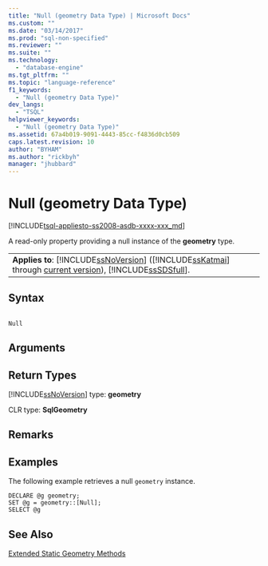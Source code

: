 ```yaml
---
title: "Null (geometry Data Type) | Microsoft Docs"
ms.custom: ""
ms.date: "03/14/2017"
ms.prod: "sql-non-specified"
ms.reviewer: ""
ms.suite: ""
ms.technology: 
  - "database-engine"
ms.tgt_pltfrm: ""
ms.topic: "language-reference"
f1_keywords: 
  - "Null (geometry Data Type)"
dev_langs: 
  - "TSQL"
helpviewer_keywords: 
  - "Null (geometry Data Type)"
ms.assetid: 67a4b019-9091-4443-85cc-f4836d0cb509
caps.latest.revision: 10
author: "BYHAM"
ms.author: "rickbyh"
manager: "jhubbard"
---
```

# Null (geometry Data Type)
[!INCLUDE[tsql-appliesto-ss2008-asdb-xxxx-xxx_md](../../includes/tsql-appliesto-ss2008-asdb-xxxx-xxx-md.md)]

  A read-only property providing a null instance of the **geometry** type.  
  
||  
|-|  
|**Applies to**: [!INCLUDE[ssNoVersion](../../includes/ssnoversion-md.md)] ([!INCLUDE[ssKatmai](../../includes/sskatmai-md.md)] through [current version](http://go.microsoft.com/fwlink/p/?LinkId=299658)), [!INCLUDE[ssSDSfull](../../includes/sssdsfull-md.md)].|  
  
## Syntax  
  
```  
  
Null  
```  
  
## Arguments  
  
## Return Types  
 [!INCLUDE[ssNoVersion](../../includes/ssnoversion-md.md)] type: **geometry**  
  
 CLR type: **SqlGeometry**  
  
## Remarks  
  
## Examples  
 The following example retrieves a null `geometry` instance.  
  
```  
DECLARE @g geometry;   
SET @g = geometry::[Null];  
SELECT @g  
```  
  
## See Also  
 [Extended Static Geometry Methods](../../t-sql/spatial-geometry/extended-static-geometry-methods.md)  
  
  